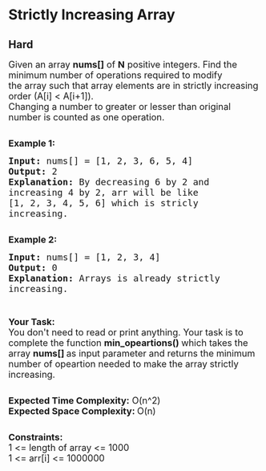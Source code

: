 # Strictly Increasing Array
## Hard
<div class="problems_problem_content__Xm_eO"><p><span style="font-size:18px">Given an array <strong>nums[]</strong>&nbsp;of <strong>N</strong> positive integers. Find the minimum number of operations required to modify the&nbsp;array such&nbsp;that array elements are in&nbsp;strictly increasing order (A[i] &lt; A[i+1]).<br>
Changing&nbsp;a number to greater or lesser than original number is counted as one operation.</span></p>

<p><br>
<span style="font-size:18px"><strong>Example 1:</strong></span></p>

<pre><span style="font-size:18px"><strong>Input: </strong>nums[] = [1, 2, 3, 6, 5, 4]
<strong>Output: </strong>2
<strong>Explanation: </strong>By decreasing 6 by 2 and
increasing 4 by 2, arr will be like
[1, 2, 3, 4, 5, 6] which is stricly </span>
<span style="font-size:18px">increasing.</span>
</pre>

<p><br>
<span style="font-size:18px"><strong>Example 2:</strong></span></p>

<pre><span style="font-size:18px"><strong>Input:</strong>&nbsp;nums[] = [1, 2, 3, 4]
<strong>Output: </strong>0</span>
<span style="font-size:18px"><strong>Explanation: </strong>Arrays is already strictly
increasing.</span>
</pre>

<p>&nbsp;</p>

<p><span style="font-size:18px"><strong>Your Task:</strong><br>
You don't need to read or print anything. Your task is to complete the function&nbsp;<strong>min_opeartions()&nbsp;</strong>which takes the array <strong>nums[] </strong>as input parameter and returns the minimum number of opeartion needed to make the array strictly increasing.</span><br>
&nbsp;</p>

<p><span style="font-size:18px"><strong>Expected Time Complexity:</strong>&nbsp;O(n^2)</span><br>
<span style="font-size:18px"><strong>Expected Space Complexity:&nbsp;</strong>O(n)</span><br>
&nbsp;</p>

<p><span style="font-size:18px"><strong>Constraints:&nbsp;</strong><br>
1 &lt;= length of array &lt;= 1000<br>
1 &lt;= arr[i] &lt;= 1000000</span></p>
</div>